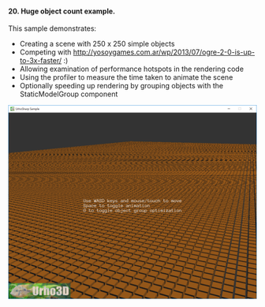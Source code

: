 #### 20. Huge object count example.

This sample demonstrates:
- Creating a scene with 250 x 250 simple objects
- Competing with http://yosoygames.com.ar/wp/2013/07/ogre-2-0-is-up-to-3x-faster/ :)
- Allowing examination of performance hotspots in the rendering code
- Using the profiler to measure the time taken to animate the scene
- Optionally speeding up rendering by grouping objects with the StaticModelGroup component

![Screenshot](Screenshot.png)